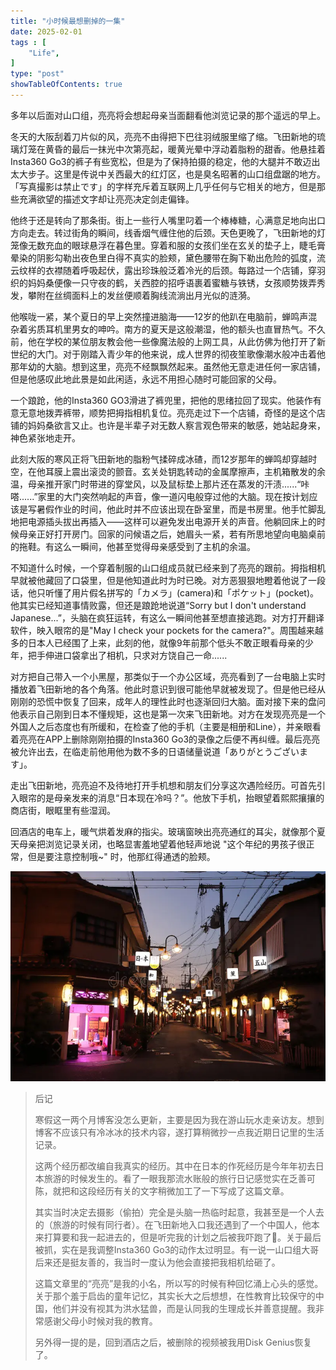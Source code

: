 ```yaml
---
title: "小时候最想删掉的一集"
date: 2025-02-01
tags : [
    "Life",
]
type: "post"
showTableOfContents: true
---
```


多年以后面对山口组，亮亮将会想起母亲当面翻看他浏览记录的那个遥远的早上。

冬天的大阪刮着刀片似的风，亮亮不由得把下巴往羽绒服里缩了缩。飞田新地的琉璃灯笼在黄昏的最后一抹光中次第亮起，暖黄光晕中浮动着脂粉的甜香。他悬挂着Insta360 Go3的裤子有些宽松，但是为了保持拍摄的稳定，他的大腿并不敢迈出太大步子。这里是传说中关西最大的红灯区，也是臭名昭著的山口组盘踞的地方。「写真撮影は禁止です」的字样充斥着互联网上几乎任何与它相关的地方，但是那些充满欲望的描述文字却让亮亮决定剑走偏锋。

他终于还是转向了那条街。街上一些行人嘴里叼着一个棒棒糖，心满意足地向出口方向走去。转过街角的瞬间，线香烟气缠住他的后颈。天色更晚了，飞田新地的灯笼像无数充血的眼球悬浮在暮色里。穿着和服的女孩们坐在玄关的垫子上，睫毛膏晕染的阴影勾勒出夜色里白得不真实的脸颊，黛色腰带在胸下勒出危险的弧度，流云纹样的衣襟随着呼吸起伏，露出珍珠般泛着冷光的后颈。每路过一个店铺，穿羽织的妈妈桑便像一只守夜的鹤，关西腔的招呼语裹着蜜糖与铁锈，女孩顺势拨弄秀发，攀附在丝绸面料上的发丝便顺着胸线流淌出月光似的涟漪。

他喉咙一紧，某个夏日的早上突然撞进脑海——12岁的他趴在电脑前，蝉鸣声混杂着劣质耳机里男女的呻吟。南方的夏天是这般潮湿，他的额头也直冒热气。不久前，他在学校的某位朋友教会他一些像魔法般的上网工具，从此仿佛为他打开了新世纪的大门。对于刚踏入青少年的他来说，成人世界的彻夜笙歌像潮水般冲击着他那年幼的大脑。想到这里，亮亮不经飘飘然起来。虽然他无意走进任何一家店铺，但是他感叹此地此景是如此闲适，永远不用担心随时可能回家的父母。

一个踉跄，他的Insta360 GO3滑进了裤兜里，把他的思绪拉回了现实。他装作有意无意地拨弄裤带，顺势把拇指相机复位。亮亮走过下一个店铺，奇怪的是这个店铺的妈妈桑欲言又止。也许是半辈子对无数人察言观色带来的敏感，她站起身来，神色紧张地走开。

此刻大阪的寒风正将飞田新地的脂粉气揉碎成冰碴，而12岁那年的蝉鸣却穿越时空，在他耳膜上震出滚烫的颤音。玄关处钥匙转动的金属摩擦声，主机箱散发的余温，母亲推开家门时带进的穿堂风，以及鼠标垫上那片还在蒸发的汗渍......“咔嗒......”家里的大门突然响起的声音，像一道闪电般穿过他的大脑。现在按计划应该是写暑假作业的时间，他此时并不应该出现在卧室里，而是书房里。他手忙脚乱地把电源插头拔出再插入——这样可以避免发出电源开关的声音。他躺回床上的时候母亲正好打开房门。回家的问候语之后，她眉头一紧，若有所思地望向电脑桌前的拖鞋。有这么一瞬间，他甚至觉得母亲感受到了主机的余温。

不知道什么时候，一个穿着制服的山口组成员就已经来到了亮亮的跟前。拇指相机早就被他藏回了口袋里，但是他知道此时为时已晚。对方恶狠狠地瞪着他说了一段话，他只听懂了用片假名拼写的「カメラ」(camera)和「ポケット」(pocket)。他其实已经知道事情败露，但还是踉跄地说道“Sorry but I don't understand Japanese...”，头脑在疯狂运转，有这么一瞬间他甚至想直接逃跑。对方打开翻译软件，映入眼帘的是"May I check your pockets for the camera?"。周围越来越多的日本人已经围了上来，此刻的他，就像9年前那个低头不敢正眼看母亲的少年，把手伸进口袋拿出了相机，只求对方饶自己一命......

对方把自己带入一个小黑屋，那类似于一个办公区域，亮亮看到了一台电脑上实时播放着飞田新地的各个角落。他此时意识到很可能他早就被发现了。但是他已经从刚刚的恐慌中恢复了回来，成年人的理性此时也逐渐回归大脑。面对接下来的盘问他表示自己刚到日本不懂规矩，这也是第一次来飞田新地。对方在发现亮亮是一个外国人之后态度也有所缓和，在检查了他的手机（主要是相册和Line），并亲眼看着亮亮在APP上删除刚刚拍摄的Insta360 Go3的录像之后便不再纠缠。最后亮亮被允许出去，在临走前他用他为数不多的日语储量说道「ありがとうございます」。

走出飞田新地，亮亮迫不及待地打开手机想和朋友们分享这次遇险经历。可首先引入眼帘的是母亲发来的消息“日本现在冷吗？”。他放下手机，抬眼望着熙熙攘攘的商店街，眼眶里有些湿润。

回酒店的电车上，暖气烘着发麻的指尖。玻璃窗映出亮亮通红的耳尖，就像那个夏天母亲把浏览记录关闭，也略显害羞地望着他轻声地说 "这个年纪的男孩子很正常，但是要注意控制哦~" 时，他那红得通透的脸颊。

![japan-tobita-shinchi-tobita-shinchi-largest-red-light-districts-osaka-japan-348426670](assets/japan-tobita-shinchi-tobita-shinchi-largest-red-light-districts-osaka-japan-348426670.webp)

> 后记
>
> 寒假这一两个月博客没怎么更新，主要是因为我在游山玩水走亲访友。想到博客不应该只有冷冰冰的技术内容，遂打算稍微抄一点我近期日记里的生活记录。
>
> 这两个经历都改编自我真实的经历。其中在日本的作死经历是今年年初去日本旅游的时候发生的。看了一眼我那流水账般的旅行日记感觉实在乏善可陈，就把和这段经历有关的文字稍微加工了一下写成了这篇文章。
>
> 其实当时决定去摄影（偷拍）完全是头脑一热临时起意，我甚至是一个人去的（旅游的时候有同行者）。在飞田新地入口我还遇到了一个中国人，他本来打算要和我一起进去的，但是听完我的计划之后被我吓跑了🤣。关于最后被抓，实在是我调整Insta360 Go3的动作太过明显。有一说一山口组大哥后来还是挺友善的，我当时一度认为他会直接把我相机给砸了。
>
> 这篇文章里的“亮亮”是我的小名，所以写的时候有种回忆涌上心头的感觉。关于那个羞于启齿的童年记忆，其实长大之后想想，在性教育比较保守的中国，他们并没有视其为洪水猛兽，而是认同我的生理成长并善意提醒。我非常感谢父母小时候对我的教育。
>
> 另外得一提的是，回到酒店之后，被删除的视频被我用Disk Genius恢复了。